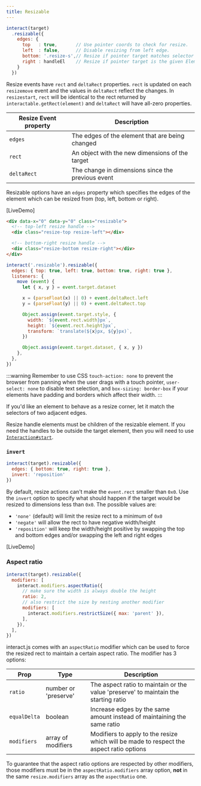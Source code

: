 ```yaml
---
title: Resizable
---
```


```javascript
interact(target)
  .resizable({
    edges: {
      top   : true,       // Use pointer coords to check for resize.
      left  : false,      // Disable resizing from left edge.
      bottom: '.resize-s',// Resize if pointer target matches selector
      right : handleEl    // Resize if pointer target is the given Element
    }
  })
```

Resize events have `rect` and `deltaRect` properties. `rect` is updated on each
`resizemove` event and the values in `deltaRect` reflect the changes. In
`resizestart`, `rect` will be identical to the rect returned by
`interactable.getRect(element)` and `deltaRect` will have all-zero properties.

| Resize Event property | Description                                       |
| --------------------- | ------------------------------------------------- |
| `edges`               | The edges of the element that are being changed   |
| `rect`                | An object with the new dimensions of the target   |
| `deltaRect`           | The change in dimensions since the previous event |

Resizable options have an `edges` property which specifies the edges of the
element which can be resized from (top, left, bottom or right).

<!-- <LiveDemo :demoHtml="import('@/demos/resizable/basic.html?raw')" :removeNext="2" /> -->
[LiveDemo]

```html
<div data-x="0" data-y="0" class="resizable">
  <!-- top-left resize handle -->
  <div class="resize-top resize-left"></div>

  <!-- bottom-right resize handle -->
  <div class="resize-bottom resize-right"></div>
</div>
```

```js
interact('.resizable').resizable({
  edges: { top: true, left: true, bottom: true, right: true },
  listeners: {
    move (event) {
      let { x, y } = event.target.dataset

      x = (parseFloat(x) || 0) + event.deltaRect.left
      y = (parseFloat(y) || 0) + event.deltaRect.top

      Object.assign(event.target.style, {
        width: `${event.rect.width}px`,
        height: `${event.rect.height}px`,
        transform: `translate(${x}px, ${y}px)`,
      })

      Object.assign(event.target.dataset, { x, y })
    },
  },
})
```

:::warning
Remember to use CSS `touch-action: none` to prevent the browser from panning
when the user drags with a touch pointer, `user-select: none` to disable
text selection, and `box-sizing: border-box` if your elements have padding and
borders which affect their width.
:::

If you'd like an element to behave as a resize corner, let it match the
selectors of two adjacent edges.

Resize handle elements must be children of the resizable element. If you need
the handles to be outside the target element, then you will need to use
[`Interaction#start`](interaction-start).

### `invert`

```javascript
interact(target).resizable({
  edges: { bottom: true, right: true },
  invert: 'reposition'
})
```

By default, resize actions can't make the `event.rect` smaller than `0x0`. Use
the `invert` option to specify what should happen if the target would be resized
to dimensions less than `0x0`. The possible values are:

- `'none'` (default) will limit the resize rect to a minimum of `0x0`
- `'negate'` will allow the rect to have negative width/height
- `'reposition'` will keep the width/height positive by swapping the top and
  bottom edges and/or swapping the left and right edges

<!-- <LiveDemo :demoHtml="import('@/demos/resizable/invert.html?raw')" /> -->
[LiveDemo]

### Aspect ratio

```js
interact(target).resizable({
  modifiers: [
    interact.modifiers.aspectRatio({
      // make sure the width is always double the height
      ratio: 2,
      // also restrict the size by nesting another modifier
      modifiers: [
        interact.modifiers.restrictSize({ max: 'parent' }),
      ],
    }),
  ],
})
```

interact.js comes with an `aspectRatio` modifier which can be used to force the
resized rect to maintain a certain aspect ratio. The modifier has 3 options:

| Prop         | Type                 | Description                                                                             |
| ------------ | -------------------- | --------------------------------------------------------------------------------------- |
| `ratio`      | number or 'preserve' | The aspect ratio to maintain or the value 'preserve' to maintain the starting ratio     |
| `equalDelta` | boolean              | Increase edges by the same amount instead of maintaining the same ratio                 |
| `modifiers`  | array of modifiers   | Modifiers to apply to the resize which will be made to respect the aspect ratio options |

To guarantee that the aspect ratio options are respected by other modifiers,
those modifiers must be in the `aspectRatio.modifiers` array option, **not** in the
same `resize.modifiers` array as the `aspectRatio` one.

[interaction-start]: http://interactjs.io/api/#Interaction.start

